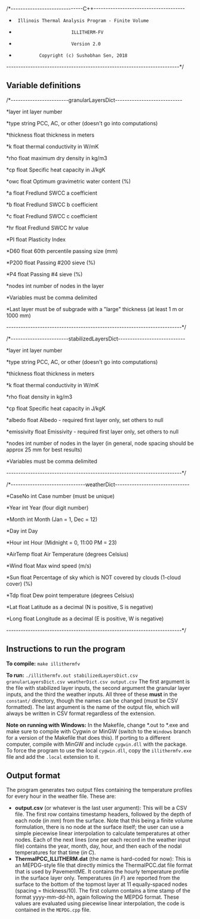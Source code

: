/*------------------------------C++--------------------------------------
 *		Illinois Thermal Analysis Program - Finite Volume	
 *							ILLITHERM-FV
 *							Version 2.0
 *				Copyright (c) Sushobhan Sen, 2018
 ------------------------------------------------------------------------*/
 
 ## Variable definitions
 
 /*------------------------granularLayersDict----------------------------
 
 *layer		int			layer number
 
 *type		string		PCC, AC, or other (doesn't go into computations)
 
 *thickness	float		thickness in meters
 
 *k			float		thermal conductivity in W/mK
 
 *rho		float		maximum dry density in kg/m3
 
 *cp		float		Specific heat capacity in J/kgK
 
 *owc		float		Optimum gravimetric water content (%)
 
 *a			float		Fredlund SWCC a coefficient
 
 *b			float 		Fredlund SWCC b coefficient
 
 *c			float 		Fredlund SWCC c coefficient
 
 *hr		float 		Fredlund SWCC hr value
 
 *PI		float		Plasticity Index
 
 *D60		float		60th percentile passing size (mm)
 
 *P200		float		Passing #200 sieve (%)
 
 *P4		float		Passing #4 sieve (%)
 
 *nodes		int			number of nodes in the layer
 
 *Variables must be comma delimited
 
 *Last layer must be of subgrade with a "large" thickness (at least 1 m or 1000 mm)
 
 -------------------------------------------------------------------------*/
 
 
 /*------------------------stabilizedLayersDict----------------------------
 
 *layer		int			layer number
 
 *type		string		PCC, AC, or other (doesn't go into computations)
 
 *thickness	float		thickness in meters
 
 *k			float		thermal conductivity in W/mK
 
 *rho		float		density in kg/m3
 
 *cp		float		Specific heat capacity in J/kgK
 
 *albedo	float		Albedo - required first layer only, set others to null
 
 *emissivity	float	Emissivity - required first layer only, set others to null
 
 *nodes		int			number of nodes in the layer (in general, node spacing should be approx 25 mm for best results)
 
 *Variables must be comma delimited
 
 -------------------------------------------------------------------------*/
 
 
 /*-------------------------------weatherDict-------------------------------
 
 *CaseNo	int		Case number (must be unique)
 
 *Year		int		Year (four digit number)
 
 *Month		int		Month (Jan = 1, Dec = 12)
 
 *Day		int		Day 
 
 *Hour		int		Hour (Midnight = 0, 11:00 PM = 23)
 
 *AirTemp	float	Air Temperature (degrees Celsius)
 
 *Wind		float	Max wind speed (m/s)
 
 *Sun		float	Percentage of sky which is NOT covered by clouds (1-cloud cover) (%)
 
 *Tdp		float	Dew point temperature (degrees Celsius)
 
 *Lat		float	Latitude as a decimal (N is positive, S is negative)
 
 *Long		float	Longitude as a decimal (E is positive, W is negative)
 
 -------------------------------------------------------------------------*/
 
 ## Instructions to run the program
 **To compile:** `make illithermfv`
 
 **To run:** `./illithermfv.out stabilizedLayersDict.csv granularLayersDict.csv weatherDict.csv output.csv`
 The first argument is the file with stabilized layer inputs, the second argument the granular layer inputs, and the third the weather inputs. All three of these **must** in the `constant/` directory, though the names can be changed (must be CSV formatted). The last argument is the name of the output file, which will always be written in CSV format regardless of the extension. 
 
 **Note on running with Windows:** In the Makefile, change *.out to *.exe and make sure to compile with Cygwin or MinGW (switch to the `Windows` branch for a version of the Makefile that does this). If porting to a different computer, compile with MinGW and include `cygwin.dll` with the package. To force the program to use the local `cygwin.dll`, copy the `illithermfv.exe` file and add the `.local` extension to it.
 
 ## Output format
 The program generates two output files containing the temperature profiles for every hour in the weather file. These are:
 - **output.csv** (or whatever is the last user argument): This will be a CSV file. The first row contains timestamp headers, followed by the depth of each node (*in mm*) from the surface. Note that this being a finite volume formulation, there is no node at the surface itself; the user can use a simple piecewise linear interpolation to calculate temperatures at other nodes. Each of the next lines (one per each record in the weather input file) contains the year, month, day, hour, and then each of the nodal temperatures for that time (*in C*).
 - **ThermalPCC_ILLITHERM.dat** (the name is hard-coded for now): This is an MEPDG-style file that directly mimics the ThermalPCC.dat file format that is used by PavementME. It contains the hourly temperature profile in the surface layer only. Temperatures (*in F*) are reported from the surface to the bottom of the topmost layer at 11 equally-spaced nodes (spacing = thickness/10). The first column contains a time stamp of the format yyyy-mm-dd-hh, again following the MEPDG format. These values are evaluated using piecewise linear interpolation, the code is contained in the `MEPDG.cpp` file.